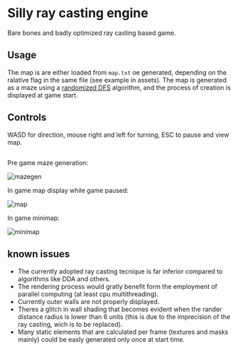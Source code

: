# Silly ray casting engine
Bare bones and badly optimized ray casting based game.
## Usage
The map is are either loaded from `map.txt` oe generated, depending on the ralative flag in the same file (see example in assets).
The map is generated as a maze using a [randomized DFS](https://en.wikipedia.org/wiki/Maze_generation_algorithm#Randomized_depth-first_search) algorithm,
and the process of creation is displayed at game start.
## Controls
WASD for direction, mouse right and left for turning, ESC to pause and view map.
## 
Pre game maze generation:

![mazegen](https://github.com/user-attachments/assets/3bf60432-273b-4bbc-b7fd-d76891879657)

In game map display while game paused:

![map](https://github.com/user-attachments/assets/be7005ea-6335-411e-824a-6ce9ebf63a94)

In game minimap:

![minimap](https://github.com/user-attachments/assets/c6700558-e933-44c5-8c10-7b3721ebbfc1)

## known issues
 - The currently adopted ray casting tecnique is far inferior compared to algorithms like DDA and others.
 - The rendering process would gratly benefit form the employment of parallel computing (at least cpu multithreading).
 - Currently outer walls are not properly displayed.
 - Theres a glitch in wall shading that becomes evident when the rander distance radius is lower than 6 units (this is due to the imprecision of the ray casting, wich is to be replaced).
 - Many static elements that are calculated per frame (textures and masks mainly) could be easly generated only once at start time.


